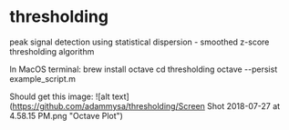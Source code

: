 # thresholding
peak signal detection using statistical dispersion - smoothed z-score thresholding algorithm

In MacOS terminal:
  brew install octave
  cd thresholding
  octave --persist example_script.m
  
Should get this image:
![alt text](https://github.com/adammysa/thresholding/Screen Shot 2018-07-27 at 4.58.15 PM.png "Octave Plot")
